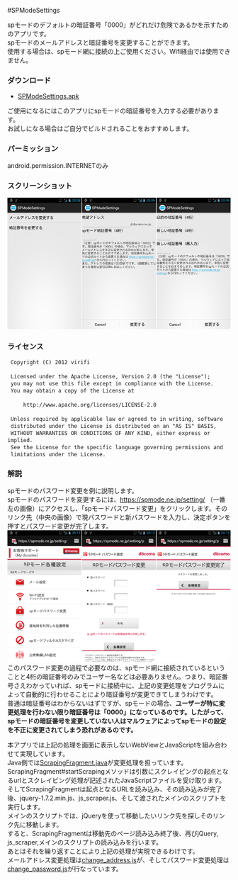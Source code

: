 #SPModeSettings

spモードのデフォルトの暗証番号「0000」がどれだけ危険であるかを示すためのアプリです。  
spモードのメールアドレスと暗証番号を変更することができます。  
使用する場合は、spモード網に接続の上ご使用ください。Wifi経由では使用できません。 

### ダウンロード

* [SPModeSettings.apk](https://github.com/downloads/virifi/SPModeSettings/SPModeSettings.apk)  

ご使用になるにはこのアプリにspモードの暗証番号を入力する必要があります。  
お試しになる場合はご自分でビルドされることをおすすめします。 

### パーミッション

android.permission.INTERNETのみ 

### スクリーンショット

![スクリーンショット](https://github.com/virifi/SPModeSettings/raw/master/readme_imgs/spmodesettings1.png)

### ライセンス

```
 Copyright (C) 2012 virifi 

 Licensed under the Apache License, Version 2.0 (the "License"); 
 you may not use this file except in compliance with the License. 
 You may obtain a copy of the License at
 
     http://www.apache.org/licenses/LICENSE-2.0

 Unless required by applicable law or agreed to in writing, software 
 distributed under the License is distributed on an "AS IS" BASIS, 
 WITHOUT WARRANTIES OR CONDITIONS OF ANY KIND, either express or implied. 
 See the License for the specific language governing permissions and 
 limitations under the License. 
 ```

### 解説

spモードのパスワード変更を例に説明します。  
spモードのパスワードを変更するには、https://spmode.ne.jp/setting/ （一番左の画像）にアクセスし、「spモードパスワード変更」をクリックします。そのリンク先（中央の画像）で現パスワードと新パスワードを入力し、決定ボタンを押すとパスワード変更が完了します。  
![公式サイト設定画面](https://github.com/virifi/SPModeSettings/raw/master/readme_imgs/spmodesettings2.png)  
このパスワード変更の過程で必要なのは、spモード網に接続されているということと4桁の暗証番号のみでユーザー名などは必要ありません。つまり、暗証番号さえわかっていれば、spモードに接続中に、上記の変更処理をプログラムによって自動的に行わせることにより暗証番号が変更できてしまうわけです。  
普通は暗証番号はわからないはずですが、spモードの場合、**ユーザーが特に変更処理を行わない限り暗証番号は「0000」になっているのです。したがって、spモードの暗証番号を変更していない人はマルウェアによってspモードの設定を不正に変更されてしまう恐れがあるのです。** 

本アプリでは上記の処理を画面に表示しないWebViewとJavaScriptを組み合わせて実現しています。  
Java側では[ScrapingFragment.java](https://github.com/virifi/SPModeSettings/blob/master/src/net/virifi/android/spmodesettings/ScrapingFragment.java)が変更処理を担っています。  
ScrapingFragment#startScrapingメソッドは引数にスクレイピングの起点となるurlとスクレイピング処理が記述されたJavaScriptファイルを受け取ります。そしてScrapingFragmentは起点となるURLを読み込み、その読み込みが完了後、jquery-1.7.2.min.js、js_scraper.js、そして渡されたメインのスクリプトを実行します。  
メインのスクリプトでは、jQueryを使って移動したいリンク先を探しそのリンク先に移動します。  
すると、ScrapingFragmentは移動先のページ読み込み終了後、再びjQuery, js_scraper,メインのスクリプトの読み込みを行います。  
あとはそれを繰り返すことにより上記の処理が実現できるわけです。  
メールアドレス変更処理は[change_address.js](https://github.com/virifi/SPModeSettings/blob/master/assets/change_address.js)が、そしてパスワード変更処理は[change_password.js](https://github.com/virifi/SPModeSettings/blob/master/assets/change_password.js)が行なっています。 
